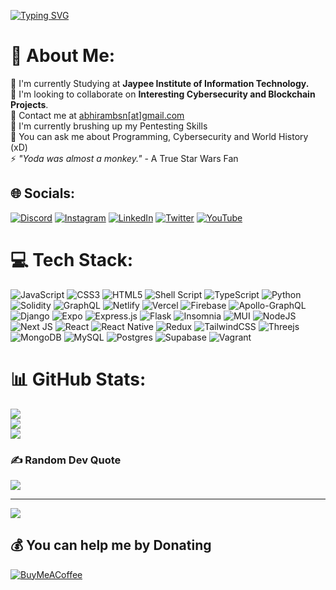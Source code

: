 [![Typing SVG](https://readme-typing-svg.demolab.com?font=La+Belle+Aurore&size=30&pause=1000&color=40D9C8&center=true&vCenter=true&width=435&lines=Penetration+Tester;Blockchain+Developer;Full+Stack+Web+Developer)](https://git.io/typing-svg)<br>
# 💫 About Me:
🔭 I'm currently Studying at **Jaypee Institute of Information Technology.**<br>
👯 I'm looking to collaborate on **Interesting Cybersecurity and Blockchain Projects**.<br>
📧 Contact me at [abhirambsn[at]gmail.com](mailto:abhirambsn@gmail.com)<br>
🤝 I'm currently brushing up my Pentesting Skills<br>
🌱 You can ask me about Programming, Cybersecurity and World History (xD)<br>
⚡ *"Yoda was almost a monkey."* - A True Star Wars Fan<br>



## 🌐 Socials:
[![Discord](https://img.shields.io/badge/Discord-%237289DA.svg?logo=discord&logoColor=white)](htttps://discord.gg/7gBkEUsn) [![Instagram](https://img.shields.io/badge/Instagram-%23E4405F.svg?logo=Instagram&logoColor=white)](https://instagram.com/abhiram.bsn) [![LinkedIn](https://img.shields.io/badge/LinkedIn-%230077B5.svg?logo=linkedin&logoColor=white)](https://linkedin.com/in/bhallamudi-sai-narasimha-abhiram) [![Twitter](https://img.shields.io/badge/Twitter-%231DA1F2.svg?logo=Twitter&logoColor=white)](https://twitter.com/AbhiramBSN1) [![YouTube](https://img.shields.io/badge/YouTube-%23FF0000.svg?logo=YouTube&logoColor=white)](https://youtube.com/c/UC8_X1XmYj7Yw3xqLr-tCoJQ) 

# 💻 Tech Stack:
![JavaScript](https://img.shields.io/badge/javascript-%23323330.svg?style=plastic&logo=javascript&logoColor=%23F7DF1E) ![CSS3](https://img.shields.io/badge/css3-%231572B6.svg?style=plastic&logo=css3&logoColor=white) ![HTML5](https://img.shields.io/badge/html5-%23E34F26.svg?style=plastic&logo=html5&logoColor=white) ![Shell Script](https://img.shields.io/badge/shell_script-%23121011.svg?style=plastic&logo=gnu-bash&logoColor=white) ![TypeScript](https://img.shields.io/badge/typescript-%23007ACC.svg?style=plastic&logo=typescript&logoColor=white) ![Python](https://img.shields.io/badge/python-3670A0?style=plastic&logo=python&logoColor=ffdd54) ![Solidity](https://img.shields.io/badge/Solidity-%23363636.svg?style=plastic&logo=solidity&logoColor=white) ![GraphQL](https://img.shields.io/badge/-GraphQL-E10098?style=plastic&logo=graphql&logoColor=white) ![Netlify](https://img.shields.io/badge/netlify-%23000000.svg?style=plastic&logo=netlify&logoColor=#00C7B7) ![Vercel](https://img.shields.io/badge/vercel-%23000000.svg?style=plastic&logo=vercel&logoColor=white) ![Firebase](https://img.shields.io/badge/firebase-%23039BE5.svg?style=plastic&logo=firebase) ![Apollo-GraphQL](https://img.shields.io/badge/-ApolloGraphQL-311C87?style=plastic&logo=apollo-graphql) ![Django](https://img.shields.io/badge/django-%23092E20.svg?style=plastic&logo=django&logoColor=white) ![Expo](https://img.shields.io/badge/expo-1C1E24?style=plastic&logo=expo&logoColor=#D04A37) ![Express.js](https://img.shields.io/badge/express.js-%23404d59.svg?style=plastic&logo=express&logoColor=%2361DAFB) ![Flask](https://img.shields.io/badge/flask-%23000.svg?style=plastic&logo=flask&logoColor=white) ![Insomnia](https://img.shields.io/badge/Insomnia-black?style=plastic&logo=insomnia&logoColor=5849BE) ![MUI](https://img.shields.io/badge/MUI-%230081CB.svg?style=plastic&logo=material-ui&logoColor=white) ![NodeJS](https://img.shields.io/badge/node.js-6DA55F?style=plastic&logo=node.js&logoColor=white) ![Next JS](https://img.shields.io/badge/Next-black?style=plastic&logo=next.js&logoColor=white) ![React](https://img.shields.io/badge/react-%2320232a.svg?style=plastic&logo=react&logoColor=%2361DAFB) ![React Native](https://img.shields.io/badge/react_native-%2320232a.svg?style=plastic&logo=react&logoColor=%2361DAFB) ![Redux](https://img.shields.io/badge/redux-%23593d88.svg?style=plastic&logo=redux&logoColor=white) ![TailwindCSS](https://img.shields.io/badge/tailwindcss-%2338B2AC.svg?style=plastic&logo=tailwind-css&logoColor=white) ![Threejs](https://img.shields.io/badge/threejs-black?style=plastic&logo=three.js&logoColor=white) ![MongoDB](https://img.shields.io/badge/MongoDB-%234ea94b.svg?style=plastic&logo=mongodb&logoColor=white) ![MySQL](https://img.shields.io/badge/mysql-%2300f.svg?style=plastic&logo=mysql&logoColor=white) ![Postgres](https://img.shields.io/badge/postgres-%23316192.svg?style=plastic&logo=postgresql&logoColor=white) 	![Supabase](https://img.shields.io/badge/Supabase-3ECF8E?style=plastic&logo=supabase&logoColor=white) ![Vagrant](https://img.shields.io/badge/vagrant-%231563FF.svg?style=plastic&logo=vagrant&logoColor=white)
# 📊 GitHub Stats:
![](https://github-readme-stats.vercel.app/api?username=abhirambsn&theme=tokyonight&hide_border=false&include_all_commits=false&count_private=false)<br/>
![](https://github-readme-streak-stats.herokuapp.com/?user=abhirambsn&theme=tokyonight&hide_border=false)<br/>
![](https://github-readme-stats.vercel.app/api/top-langs/?username=abhirambsn&theme=tokyonight&hide_border=false&include_all_commits=false&count_private=false&layout=compact)

### ✍️ Random Dev Quote
![](https://quotes-github-readme.vercel.app/api?type=horizontal&theme=radical)

---
[![](https://visitcount.itsvg.in/api?id=abhirambsn&icon=0&color=0)](https://visitcount.itsvg.in)

  ## 💰 You can help me by Donating
  [![BuyMeACoffee](https://img.shields.io/badge/Buy%20Me%20a%20Coffee-ffdd00?style=for-the-badge&logo=buy-me-a-coffee&logoColor=black)](https://buymeacoffee.com/abhirambsn) 

  
<!-- Proudly created with GPRM ( https://gprm.itsvg.in ) -->
